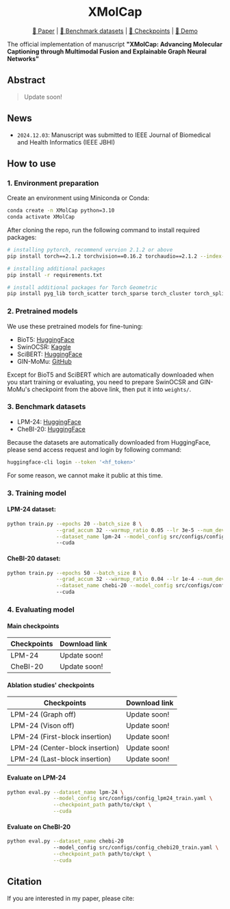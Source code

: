 <h1 align="center">XMolCap</h1>
<p align="center"><a href="">📝 Paper</a> | <a href="#3-benchmark-datasets">🤗 Benchmark datasets</a> | <a href="">🚩 Checkpoints</a> | <a href="">🤗 Demo</a></p>

The official implementation of manuscript **"XMolCap: Advancing Molecular Captioning  through Multimodal Fusion and Explainable Graph Neural Networks"**

## Abstract
> Update soon!

## News
- `2024.12.03`: Manuscript was submitted to IEEE Journal of Biomedical and Health Informatics (IEEE JBHI) 

## How to use

### 1. Environment preparation
Create an environment using Miniconda or Conda:
```zsh
conda create -n XMolCap python=3.10
conda activate XMolCap
```

After cloning the repo, run the following command to install required packages:
```zsh
# installing pytorch, recommend vervion 2.1.2 or above
pip install torch==2.1.2 torchvision==0.16.2 torchaudio==2.1.2 --index-url https://download.pytorch.org/whl/cu121 

# installing additional packages
pip install -r requirements.txt

# install additional packages for Torch Geometric
pip install pyg_lib torch_scatter torch_sparse torch_cluster torch_spline_conv -f https://data.pyg.org/whl/torch-2.1.2+cu121.html
```

### 2. Pretrained models
We use these pretrained models for fine-tuning:

- BioT5: [HuggingFace](https://huggingface.co/QizhiPei/biot5-base)
- SwinOCSR: [Kaggle](https://www.kaggle.com/datasets/gogogogo11/moedel)
- SciBERT: [HuggingFace](https://huggingface.co/allenai/scibert_scivocab_uncased)
- GIN-MoMu: [GitHub](https://github.com/ddz16/MoMu)

Except for BioT5 and SciBERT which are automatically downloaded when you start training or evaluating, you need to prepare SwinOCSR and GIN-MoMu's checkpoint from the above link, then put it into `weights/`.

### 3. Benchmark datasets
- LPM-24: [HuggingFace](https://huggingface.co/datasets/duongttr/LPM-24-extend)
- CheBI-20: [HuggingFace](https://huggingface.co/datasets/duongttr/chebi-20-new)

Because the datasets are automatically downloaded from HuggingFace, please send access request and login by following command:
```zsh
huggingface-cli login --token '<hf_token>'
```

For some reason, we cannot make it public at this time.

### 3. Training model

#### LPM-24 dataset:

```zsh
python train.py --epochs 20 --batch_size 8 \
                --grad_accum 32 --warmup_ratio 0.05 --lr 3e-5 --num_devices 4 \
                --dataset_name lpm-24 --model_config src/configs/config_lpm24_train.yaml \ 
                --cuda
```

#### CheBI-20 dataset:
```zsh
python train.py --epochs 50 --batch_size 8 \
                --grad_accum 32 --warmup_ratio 0.04 --lr 1e-4 --num_devices 4 \
                --dataset_name chebi-20 --model_config src/configs/config_chebi20_train.yaml \ 
                --cuda
```

### 4. Evaluating model
#### Main checkpoints
| Checkpoints | Download link |
|---|---|
|LPM-24| Update soon!|
|CheBI-20|Update soon!|
#### Ablation studies' checkpoints
| Checkpoints | Download link |
|---|---|
|LPM-24 (Graph off)| Update soon!|
|LPM-24 (Vison off)|Update soon!|
|LPM-24 (First-block insertion)| Update soon!|
|LPM-24 (Center-block insertion)| Update soon!|
|LPM-24 (Last-block insertion)| Update soon!|

#### Evaluate on LPM-24
```zsh
python eval.py --dataset_name lpm-24 \
               --model_config src/configs/config_lpm24_train.yaml \
               --checkpoint_path path/to/ckpt \
               --cuda
```

#### Evaluate on CheBI-20
```zsh
python eval.py --dataset_name chebi-20 
               --model_config src/configs/config_chebi20_train.yaml \
               --checkpoint_path path/to/ckpt \
               --cuda
```

## Citation
If you are interested in my paper, please cite:
```
```
